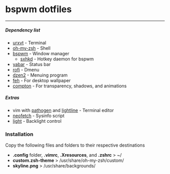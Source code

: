 # bspwm dotfiles
---
##### Dependency list
- [urxvt](https://wiki.archlinux.org/index.php/rxvt-unicode) - Terminal
- [oh-my-zsh](https://github.com/robbyrussell/oh-my-zsh) - Shell
- [bspwm](https://github.com/baskerville/bspwm) - Window manager
    - [sxhkd](https://github.com/baskerville/sxhkd) - Hotkey daemon for bspwm
- [yabar](https://github.com/geommer/yabar) - Status bar
- [rofi](https://github.com/DaveDavenport/rofi) - Dmenu
- [dzen2](https://github.com/robm/dzen) - Menuing program
- [feh](https://github.com/derf/feh) - For desktop wallpaper
- [compton](https://github.com/chjj/compton) - For transparency, shadows, and animations

##### Extras
- vim with [pathogen](https://github.com/tpope/vim-pathogen) and [lightline](https://github.com/itchyny/lightline.vim) - Terminal editor
- [neofetch](https://github.com/dylanaraps/neofetch) - Sysinfo script
- [light](https://github.com/haikarainen/light) - Backlight control

### Installation
Copy the following files and folders to their respective destinations
- **.config** folder, **.vimrc**, **.Xresources**, and **.zshrc** > ~/
- **custom.zsh-theme** > /usr/share/oh-my-zsh/custom/
- **skyline.png** > /usr/share/backgrounds/
